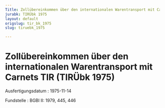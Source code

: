 ```yaml
---
Title: Zollübereinkommen über den internationalen Warentransport mit Carnets TIR
jurabk: TIRÜbk 1975
layout: default
origslug: tir_bk_1975
slug: tiruebk_1975

---
```


# Zollübereinkommen über den internationalen Warentransport mit Carnets TIR (TIRÜbk 1975)

Ausfertigungsdatum
:   1975-11-14

Fundstelle
:   BGBl II: 1979, 445, 446

